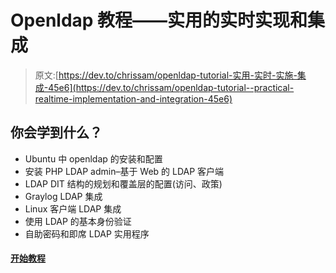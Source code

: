 # Openldap 教程——实用的实时实现和集成

> 原文:[https://dev.to/chrissam/openldap-tutorial-实用-实时-实施-集成-45e6](https://dev.to/chrissam/openldap-tutorial--practical-realtime-implementation-and-integration-45e6)

## [](#what-will-you-learn)你会学到什么？

*   Ubuntu 中 openldap 的安装和配置
*   安装 PHP LDAP admin–基于 Web 的 LDAP 客户端
*   LDAP DIT 结构的规划和覆盖层的配置(访问、政策)
*   Graylog LDAP 集成
*   Linux 客户端 LDAP 集成
*   使用 LDAP 的基本身份验证
*   自助密码和即席 LDAP 实用程序

#### [](#start-tutorial)[开始教程](https://devopsideas.com/openldap-tutorial-practical-realtime-implemetnation-and-integration/)